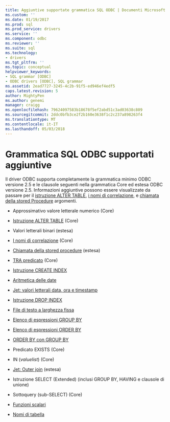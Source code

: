 ```yaml
---
title: Aggiuntive supportate grammatica SQL ODBC | Documenti Microsoft
ms.custom: ''
ms.date: 01/19/2017
ms.prod: sql
ms.prod_service: drivers
ms.service: ''
ms.component: odbc
ms.reviewer: ''
ms.suite: sql
ms.technology:
- drivers
ms.tgt_pltfrm: ''
ms.topic: conceptual
helpviewer_keywords:
- SQL grammar [ODBC]
- ODBC drivers [ODBC], SQL grammar
ms.assetid: 2ead7727-3245-4c2b-91f5-ed946ef4edf5
caps.latest.revision: 5
author: MightyPen
ms.author: genemi
manager: craigg
ms.openlocfilehash: 79624097583b18678f5ef2abd51c3ad03638c809
ms.sourcegitcommit: 2ddc0bfb3ce2f2b160e3638f1c2c237a898263f4
ms.translationtype: MT
ms.contentlocale: it-IT
ms.lasthandoff: 05/03/2018
---
```

# <a name="additional-supported-odbc-sql-grammar"></a>Grammatica SQL ODBC supportati aggiuntive
Il driver ODBC supporta completamente la grammatica minimo ODBC versione 2.5 e le clausole seguenti nella grammatica Core ed estesa ODBC versione 2.5. Informazioni aggiuntive possono essere visualizzate da passare per il [istruzione ALTER TABLE](../../odbc/microsoft/alter-table-statement.md), [i nomi di correlazione](../../odbc/microsoft/correlation-names.md), e [chiamata della stored Procedure](../../odbc/microsoft/procedure-invocation.md) argomenti.  
  
-   Approssimativo valore letterale numerico (Core)  
  
-   [Istruzione ALTER TABLE](../../odbc/microsoft/alter-table-statement.md) (Core)  
  
-   Valori letterali binari (estesa)  
  
-   [I nomi di correlazione](../../odbc/microsoft/correlation-names.md) (Core)  
  
-   [Chiamata della stored procedure](../../odbc/microsoft/procedure-invocation.md) (estesa)  
  
-   [TRA predicato](../../odbc/microsoft/between-predicate.md) (Core)  
  
-   [Istruzione CREATE INDEX](../../odbc/microsoft/create-index-statement.md)  
  
-   [Aritmetica delle date](../../odbc/microsoft/date-arithmetic.md)  
  
-   [Jet: valori letterali data, ora e timestamp](../../odbc/microsoft/jet-date-time-and-timestamp-literals.md)  
  
-   [Istruzione DROP INDEX](../../odbc/microsoft/drop-index-statement.md)  
  
-   [File di testo a larghezza fissa](../../odbc/microsoft/fixed-width-text-file.md)  
  
-   [Elenco di espressioni GROUP BY](../../odbc/microsoft/group-by-expression-list.md)  
  
-   [Elenco di espressioni ORDER BY](../../odbc/microsoft/order-by-expression-list.md)  
  
-   [ORDER BY con GROUP BY](../../odbc/microsoft/order-by-with-group-by.md)  
  
-   Predicato EXISTS (Core)  
  
-   IN (*valuelist*) (Core)  
  
-   [Jet: Outer join](../../odbc/microsoft/jet-outer-joins.md) (estesa)  
  
-   Istruzione SELECT (Extended) (inclusi GROUP BY, HAVING e clausole di unione)  
  
-   Sottoquery (sub-SELECT) (Core)  
  
-   [Funzioni scalari](../../odbc/microsoft/scalar-functions.md)  
  
-   [Nomi di tabella](../../odbc/microsoft/table-names.md)
